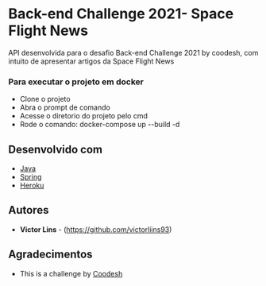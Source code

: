 # Back-end Challenge 2021- Space Flight News

<p>API desenvolvida para o desafio Back-end Challenge 2021 by coodesh, com intuito de apresentar artigos da Space Flight News</p>

### Para executar o projeto em docker

* Clone o projeto
* Abra o prompt de comando
* Acesse o diretorio do projeto pelo cmd
* Rode o comando: docker-compose up --build -d

## Desenvolvido com

* [Java](https://www.java.com/pt-BR/)
* [Spring](https://spring.io/)
* [Heroku](https://heroku.com/)

## Autores

* **Victor Lins** - (https://github.com/victorliins93)

## Agradecimentos

* This is a challenge by [Coodesh](https://coodesh.com/)


